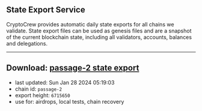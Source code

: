 ## State Export Service
CryptoCrew provides automatic daily state exports for all chains we validate. State export files can be used as genesis files and are a snapshot of the current blockchain state, including all validators, accounts, balances and delegations.

---
**Download: [passage-2 state export](https://dl.ccvalidators.com/SERVICE/passage/passage-2_export_6715650.json)**
---

- last updated: Sun Jan 28 2024 05:19:03
- chain id: `passage-2`
- export height: `6715650`
- use for: airdrops, local tests, chain recovery
